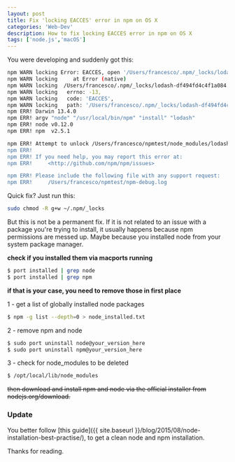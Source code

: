 ```yaml
---
layout: post
title: Fix 'locking EACCES' error in npm on OS X
categories: 'Web-Dev'
description: How to fix locking EACCES error in npm on OS X
tags: ['node.js','macOS']
---
```


You were developing and suddenly got this:

```sh
npm WARN locking Error: EACCES, open '/Users/francesco/.npm/_locks/lodash-df494fd4c4f1a084.lock'
npm WARN locking     at Error (native)
npm WARN locking  /Users/francesco/.npm/_locks/lodash-df494fd4c4f1a084.lock failed { [Error: EACCES, open '/Users/francesco/.npm/_locks/lodash-df494fd4c4f1a084.lock']
npm WARN locking   errno: -13,
npm WARN locking   code: 'EACCES',
npm WARN locking   path: '/Users/francesco/.npm/_locks/lodash-df494fd4c4f1a084.lock' }
npm ERR! Darwin 13.4.0
npm ERR! argv "node" "/usr/local/bin/npm" "install" "lodash"
npm ERR! node v0.12.0
npm ERR! npm  v2.5.1

npm ERR! Attempt to unlock /Users/francesco/npmtest/node_modules/lodash, which hasn't been locked
npm ERR!
npm ERR! If you need help, you may report this error at:
npm ERR!     <http://github.com/npm/npm/issues>

npm ERR! Please include the following file with any support request:
npm ERR!     /Users/francesco/npmtest/npm-debug.log
```

Quick fix? Just run this:

```sh
sudo chmod -R g+w ~/.npm/_locks
```

But this is not be a permanent fix. If it is not related to an issue with a package you're trying to install, it usually happens because npm permissions are messed up. Maybe because you installed node from your system package manager.

**check if you installed them via macports running**

```sh
$ port installed | grep node
$ port installed | grep npm
```

**if that is your case, you need to remove those in first place**

1 - get a list of globally installed node packages

```sh
$ npm -g list --depth=0 > node_installed.txt
```

2 - remove npm and node

```sh
$ sudo port uninstall node@your_version_here
$ sudo port uninstall npm@your_version_here
```

3 - check for node_modules to be deleted

```sh
$ /opt/local/lib/node_modules
```

<del>then download and install npm and node via the official installer from nodejs.org/download.</del>

### Update

You better follow [this guide]({{ site.baseurl }}/blog/2015/08/node-installation-best-practise/), to get a clean node and npm installation.

Thanks for reading.
